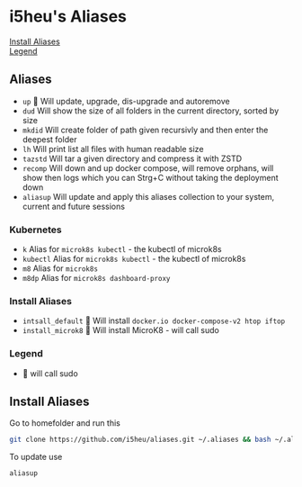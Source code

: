 # i5heu's Aliases
[Install Aliases](#install-aliases-1)  
[Legend](#Legend)


## Aliases
- `up` 👑 Will update, upgrade, dis-upgrade and autoremove
- `dud` Will show the size of all folders in the current directory, sorted by size
- `mkdid` Will create folder of path given recursivly and then enter the deepest folder
- `lh` Will print list all files with human readable size
- `tazstd` Will tar a given directory and compress it with ZSTD
- `recomp` Will down and up docker compose, will remove orphans, will show then logs which you can Strg+C without taking the deployment down
- `aliasup` Will update and apply this aliases collection to your system, current and future sessions

### Kubernetes
- `k` Alias for `microk8s kubectl` - the kubectl of microk8s
- `kubectl` Alias for `microk8s kubectl` - the kubectl of microk8s
- `m8` Alias for `microk8s`
- `m8dp` Alias for `microk8s dashboard-proxy`

### Install Aliases
- `intsall_default` 👑 Will install `docker.io docker-compose-v2 htop iftop`
- `install_microk8` 👑 Will install MicroK8 - will call sudo

### Legend
- 👑 will call sudo

## Install Aliases
Go to homefolder and run this
```bash
git clone https://github.com/i5heu/aliases.git ~/.aliases && bash ~/.aliases/setup.sh && source ~/.aliases/aliases
```

To update use
```base
aliasup
```
